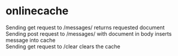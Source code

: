 # onlinecache
Sending get request to /messages/<id> returns requested document <br>
  Sending post request to /messages/ with document in body inserts message into cache <br>
  Sending get request to /clear clears the cache

